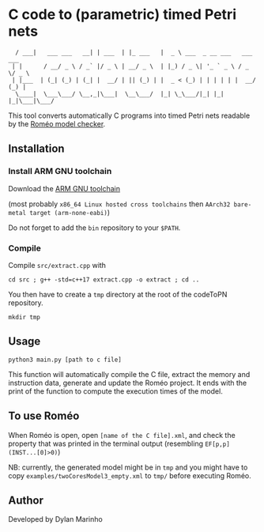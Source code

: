 # C code to (parametric) timed Petri nets

```____                 _        _          ____
  / ___|   ___ ___   __| | ___  | |_ ___   |  _ \ ___  _ __ ___   ___  ___
 | |      / __/ _ \ / _` |/ _ \ | __/ _ \  | |_) / _ \| '_ ` _ \ / _ \/ _ \
 | |___  | (_| (_) | (_| |  __/ | || (_) | |  _ < (_) | | | | | |  __/ (_) |
  \____|  \___\___/ \__,_|\___|  \__\___/  |_| \_\___/|_| |_| |_|\___|\___/
```

This tool converts automatically C programs into timed Petri nets readable by the [Roméo model checker](https://romeo.ls2n.fr/).

## Installation

### Install ARM GNU toolchain
Download the [ARM GNU toolchain](https://developer.arm.com/downloads/-/arm-gnu-toolchain-downloads)

(most probably `x86_64 Linux hosted cross toolchains` then `AArch32 bare-metal target (arm-none-eabi)`)

Do not forget to add the `bin` repository to your `$PATH`.

### Compile
Compile `src/extract.cpp` with
```
cd src ; g++ -std=c++17 extract.cpp -o extract ; cd ..
```

You then have to create a `tmp` directory at the root of the codeToPN repository.
```
mkdir tmp
```

## Usage
`python3 main.py [path to c file]`

This function will automatically compile the C file, extract the memory and instruction data, generate and update the Roméo project.
It ends with the print of the function to compute the execution times of the model.

## To use Roméo
When Roméo is open, open `[name of the C file].xml`, and check the property that was printed in the terminal output (resembling `EF[p,p](INST...[0]>0)`)

NB: currently, the generated model might be in `tmp` and you might have to copy `examples/twoCoresModel3_empty.xml` to `tmp/` before executing Roméo.

## Author
Developed by Dylan Marinho
